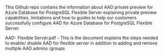 This Github repo contains the information about AAD private preview for Azure Database for PostgreSQL Flexible Server explaining private preview capabilities, limitations and how to guides to help our customers successfully configure AAD for Azure Database for PostgreSQL Flexible Server.

AAD- Flexible Server.pdf - This is the document explains the steps needed to enable/ disable AAD for flexible server in addition to adding and remove multiple AAD admins /groups



